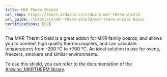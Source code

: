 ```yaml
---
title: MKR Therm Shield
url_shop: https://store.arduino.cc/arduino-mkr-therm-shield
url_guide: /tutorials/mkr-therm-shield/mkr-therm-shield-basic
certifications: [CE]
---
```


The MKR Therm Shield is a great addon for MKR family boards, and allows you to connect high quality thermocouplers, and can calculate temperatures from -200 °C to +700 °C. An ideal solution to use for ovens, freezers, smokers and similar environments.

To use this shield, you can refer to the documentation of the [Arduino_MKRTHERM library](https://www.arduino.cc/reference/en/libraries/arduino_mkrtherm/).
